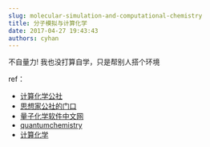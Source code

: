 ```yaml
---
slug: molecular-simulation-and-computational-chemistry
title: 分子模拟与计算化学
date: 2017-04-27 19:43:43
authors: cyhan
---
```


不自量力! 我也没打算自学，只是帮别人搭个环境

<!-- truncate -->

ref：

- [计算化学公社](http://bbs.keinsci.com/forum.php)
- [思想家公社的门口](http://sobereva.com/)
- [量子化学软件中文网](http://qchem.pw/)
- [quantumchemistry](http://www.quantumchemistry.net/)
- [计算化学](https://www.zhihu.com/topic/19667110)
